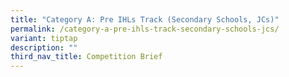 ```yaml
---
title: "Category A: Pre IHLs Track (Secondary Schools, JCs)"
permalink: /category-a-pre-ihls-track-secondary-schools-jcs/
variant: tiptap
description: ""
third_nav_title: Competition Brief
---
```

<p></p>